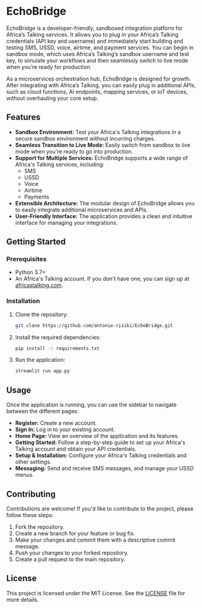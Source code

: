 # EchoBridge

EchoBridge is a developer-friendly, sandboxed integration platform for Africa’s Talking services. It allows you to plug in your Africa’s Talking credentials (API key and username) and immediately start building and testing SMS, USSD, voice, airtime, and payment services. You can begin in sandbox mode, which uses Africa’s Talking’s sandbox username and test key, to simulate your workflows and then seamlessly switch to live mode when you’re ready for production.

As a microservices orchestration hub, EchoBridge is designed for growth. After integrating with Africa’s Talking, you can easily plug in additional APIs, such as cloud functions, AI endpoints, mapping services, or IoT devices, without overhauling your core setup.

## Features

*   **Sandbox Environment:** Test your Africa's Talking integrations in a secure sandbox environment without incurring charges.
*   **Seamless Transition to Live Mode:** Easily switch from sandbox to live mode when you're ready to go into production.
*   **Support for Multiple Services:** EchoBridge supports a wide range of Africa's Talking services, including:
    *   SMS
    *   USSD
    *   Voice
    *   Airtime
    *   Payments
*   **Extensible Architecture:** The modular design of EchoBridge allows you to easily integrate additional microservices and APIs.
*   **User-Friendly Interface:** The application provides a clean and intuitive interface for managing your integrations.

## Getting Started

### Prerequisites

*   Python 3.7+
*   An Africa's Talking account. If you don't have one, you can sign up at [africastalking.com](https://africastalking.com/).

### Installation

1.  Clone the repository:
    ```bash
    git clone https://github.com/antonie-riziki/EchoBridge.git
    ```
2.  Install the required dependencies:
    ```bash
    pip install -r requirements.txt
    ```
3.  Run the application:
    ```bash
    streamlit run app.py
    ```

## Usage

Once the application is running, you can use the sidebar to navigate between the different pages:

*   **Register:** Create a new account.
*   **Sign In:** Log in to your existing account.
*   **Home Page:** View an overview of the application and its features.
*   **Getting Started:** Follow a step-by-step guide to set up your Africa's Talking account and obtain your API credentials.
*   **Setup & Installation:** Configure your Africa's Talking credentials and other settings.
*   **Messaging:** Send and receive SMS messages, and manage your USSD menus.

## Contributing

Contributions are welcome! If you'd like to contribute to the project, please follow these steps:

1.  Fork the repository.
2.  Create a new branch for your feature or bug fix.
3.  Make your changes and commit them with a descriptive commit message.
4.  Push your changes to your forked repository.
5.  Create a pull request to the main repository.

## License

This project is licensed under the MIT License. See the [LICENSE](LICENSE) file for more details.

